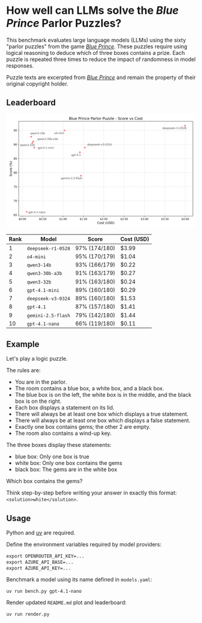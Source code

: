 # How well can LLMs solve the _Blue Prince_ Parlor Puzzles?

This benchmark evaluates large language models (LLMs) using the sixty "parlor
puzzles" from the game _[Blue Prince]_. These puzzles require using logical
reasoning to deduce which of three boxes contains a prize. Each puzzle is
repeated three times to reduce the impact of randomness in model responses.

Puzzle texts are excerpted from _[Blue Prince]_ and remain the property of
their original copyright holder.

[Blue Prince]: https://www.blueprincegame.com/

## Leaderboard

![Blue Prince Parlor Puzzle - Score vs Cost](leaderboard.svg)

<!-- BEGIN results -->
| Rank | Model | Score | Cost (USD) |
|------|-------|-------|------------|
| 1 | `deepseek-r1-0528` | 97% (174/180) | $3.99 |
| 2 | `o4-mini` | 95% (170/179) | $1.04 |
| 3 | `qwen3-14b` | 93% (166/179) | $0.22 |
| 4 | `qwen3-30b-a3b` | 91% (163/179) | $0.27 |
| 5 | `qwen3-32b` | 91% (163/180) | $0.24 |
| 6 | `gpt-4.1-mini` | 89% (160/180) | $0.29 |
| 7 | `deepseek-v3-0324` | 89% (160/180) | $1.53 |
| 8 | `gpt-4.1` | 87% (157/180) | $1.41 |
| 9 | `gemini-2.5-flash` | 79% (142/180) | $1.44 |
| 10 | `gpt-4.1-nano` | 66% (119/180) | $0.11 |
<!-- END results -->

## Example

Let's play a logic puzzle.

The rules are:

* You are in the parlor.
* The room contains a blue box, a white box, and a black box.
* The blue box is on the left, the white box is in the middle, and the black box is on the right.
* Each box displays a statement on its lid.
* There will always be at least one box which displays a true statement.
* There will always be at least one box which displays a false statement.
* Exactly one box contains gems; the other 2 are empty.
* The room also contains a wind-up key.

The three boxes display these statements:

* blue box: Only one box is true
* white box: Only one box contains the gems
* black box: The gems are in the white box

Which box contains the gems?

Think step-by-step before writing your answer in exactly this format: `<solution>white</solution>`.

## Usage

Python and [uv](https://docs.astral.sh/uv/) are required.

Define the environment variables required by model providers:

    export OPENROUTER_API_KEY=...
    export AZURE_API_BASE=...
    export AZURE_API_KEY=...

Benchmark a model using its name defined in `models.yaml`:

    uv run bench.py gpt-4.1-nano

Render updated `README.md` plot and leaderboard:

    uv run render.py
